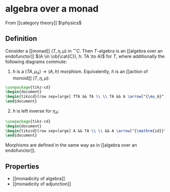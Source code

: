 # algebra over a monad
From [[category theory]]
$\physics$
## Definition
Consider a [[monad]] $(T, \eta, \mu)$ in $\cat{C}$. Then $T$-algebra is an [[algebra over an endofunctor]] $(A \in \ob(\cat{C}), h: TA \to A)$ for $T$, where additionally the following diagrams commute:
1. $h$ is a $(TA, \mu_{A}) \to (A, h)$ morphism. Equivalently, $h$ is an [[action of monoid]] $(T, \eta, \mu)$:
```tikz
\usepackage{tikz-cd}
\begin{document}
\begin{tikzcd}[row sep=large] TTA && TA \\ \\ TA && A \arrow["{\mu_A}", from=1-1, to=1-3] \arrow["h", from=3-1, to=3-3] \arrow["Th"', from=1-1, to=3-1] \arrow["h", from=1-3, to=3-3] \end{tikzcd}
\end{document}
```
2. $h$ is left inverse for $\eta_{A}$:
```tikz
\usepackage{tikz-cd}
\begin{document}
\begin{tikzcd}[row sep=large] A && TA \\ \\ && A \arrow["{\mathrm{id}}"', from=1-1, to=3-3] \arrow["{\eta_{A}}", from=1-1, to=1-3] \arrow["h", from=1-3, to=3-3] \end{tikzcd}
\end{document}
```
Morphisms are defined in the same way as in [[algebra over an endofunctor]].

## Properties
- [[monadicity of algebra]]
- [[monadicity of adjunction]]